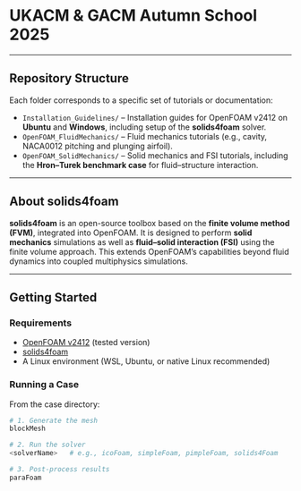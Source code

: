 # UKACM & GACM Autumn School 2025

---

## Repository Structure

Each folder corresponds to a specific set of tutorials or documentation:

- `Installation_Guidelines/` – Installation guides for OpenFOAM v2412 on **Ubuntu** and **Windows**, including setup of the **solids4foam** solver.  
- `OpenFOAM_FluidMechanics/` – Fluid mechanics tutorials (e.g., cavity, NACA0012 pitching and plunging airfoil).  
- `OpenFOAM_SolidMechanics/` – Solid mechanics and FSI tutorials, including the **Hron–Turek benchmark case** for fluid–structure interaction.

---

## About solids4foam

**solids4foam** is an open-source toolbox based on the **finite volume method (FVM)**, integrated into OpenFOAM. It is designed to perform **solid mechanics** simulations as well as **fluid–solid interaction (FSI)** using the finite volume approach. This extends OpenFOAM’s capabilities beyond fluid dynamics into coupled multiphysics simulations.

---

## Getting Started

### Requirements
- [OpenFOAM v2412](https://www.openfoam.com/download/) (tested version)  
- [solids4foam](https://www.solids4foam.com/)  
- A Linux environment (WSL, Ubuntu, or native Linux recommended)  

### Running a Case
From the case directory:

```bash
# 1. Generate the mesh
blockMesh

# 2. Run the solver
<solverName>   # e.g., icoFoam, simpleFoam, pimpleFoam, solids4Foam

# 3. Post-process results
paraFoam
